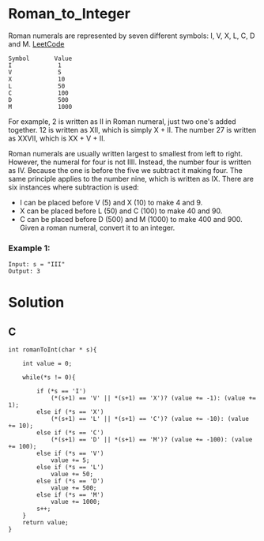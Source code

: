 # Roman_to_Integer
Roman numerals are represented by seven different symbols: I, V, X, L, C, D and M. [LeetCode](https://leetcode.com/problems/roman-to-integer/)  
```
Symbol       Value
I             1
V             5
X             10
L             50
C             100
D             500
M             1000
```
For example, 2 is written as II in Roman numeral, just two one's added together. 12 is written as XII, which is simply X + II. The number 27 is written as XXVII, which is XX + V + II.

Roman numerals are usually written largest to smallest from left to right. However, the numeral for four is not IIII. Instead, the number four is written as IV. Because the one is before the five we subtract it making four. The same principle applies to the number nine, which is written as IX. There are six instances where subtraction is used:

* I can be placed before V (5) and X (10) to make 4 and 9. 
* X can be placed before L (50) and C (100) to make 40 and 90. 
* C can be placed before D (500) and M (1000) to make 400 and 900.
Given a roman numeral, convert it to an integer.

### Example 1:
```
Input: s = "III"
Output: 3
```

# Solution
## C

```
int romanToInt(char * s){

    int value = 0;

    while(*s != 0){
        
        if (*s == 'I')
            (*(s+1) == 'V' || *(s+1) == 'X')? (value += -1): (value += 1); 
        else if (*s == 'X')
            (*(s+1) == 'L' || *(s+1) == 'C')? (value += -10): (value += 10);
        else if (*s == 'C')
            (*(s+1) == 'D' || *(s+1) == 'M')? (value += -100): (value += 100);
        else if (*s == 'V')
            value += 5;        
        else if (*s == 'L')
            value += 50;                  
        else if (*s == 'D')
            value += 500;
        else if (*s == 'M')
            value += 1000;        
        s++;
    }    
    return value;
}


```


